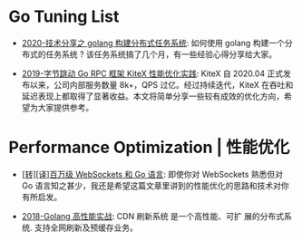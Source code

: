 # Go Tuning List

- [2020-技术分享之 golang 构建分布式任务系统](http://xiaorui.cc/archives/6955): 如何使用 golang 构建一个分布式的任务系统 ? 该任务系统搞了几个月，有一些经验心得分享给大家。

- [2019-字节跳动 Go RPC 框架 KiteX 性能优化实践](https://cubox.pro/c/H15uYJ): KiteX 自 2020.04 正式发布以来，公司内部服务数量 8k+，QPS 过亿。经过持续迭代，KiteX 在吞吐和延迟表现上都取得了显著收益。本文将简单分享一些较有成效的优化方向，希望为大家提供参考。

# Performance Optimization | 性能优化

- [[转][译]百万级 WebSockets 和 Go 语言](http://colobu.com/2017/12/13/A-Million-WebSockets-and-Go/): 即使你对 WebSockets 熟悉但对 Go 语言知之甚少，我还是希望这篇文章里讲到的性能优化的思路和技术对你有所启发。

- [2018-Golang 高性能实战](https://www.slideshare.net/rfyiamcool/golang-93339108): CDN 刷新系统 是一个高性能、可扩 展的分布式系统. 支持全网刷新及预缓存业务。
